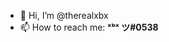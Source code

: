 - 👋 Hi, I’m @therealxbx
- 📫 How to reach me: <b>ˣᵇˣ ツ#0538</b>

<!---
therealxbx/therealxbx is a ✨ special ✨ repository because its `README.md` (this file) appears on your GitHub profile.
You can click the Preview link to take a look at your changes.
--->
